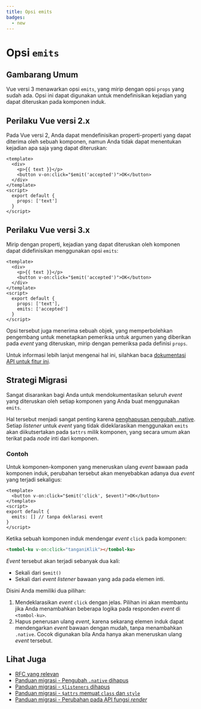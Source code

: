 ```yaml
---
title: Opsi emits
badges:
  - new
---
```


# Opsi `emits` <MigrationBadges :badges="$frontmatter.badges" />

## Gambarang Umum

Vue versi 3 menawarkan opsi `emits`, yang mirip dengan opsi `props` yang sudah ada. Opsi ini dapat digunakan untuk mendefinisikan kejadian yang dapat diteruskan pada komponen induk.

## Perilaku Vue versi 2.x

Pada Vue versi 2, Anda dapat mendefinisikan properti-properti yang dapat diterima oleh sebuah komponen, namun Anda tidak dapat menentukan kejadian apa saja yang dapat diteruskan:

```vue
<template>
  <div>
    <p>{{ text }}</p>
    <button v-on:click="$emit('accepted')">OK</button>
  </div>
</template>
<script>
  export default {
    props: ['text']
  }
</script>
```

## Perilaku Vue versi 3.x

Mirip dengan properti, kejadian yang dapat diteruskan oleh komponen dapat didefinisikan menggunakan opsi `emits`:

```vue
<template>
  <div>
    <p>{{ text }}</p>
    <button v-on:click="$emit('accepted')">OK</button>
  </div>
</template>
<script>
  export default {
    props: ['text'],
    emits: ['accepted']
  }
</script>
```

Opsi tersebut juga menerima sebuah objek, yang memperbolehkan pengembang untuk menetapkan pemeriksa untuk argumen yang diberikan pada _event_ yang diteruskan, mirip dengan pemeriksa pada definisi `props`. 

Untuk informasi lebih lanjut mengenai hal ini, silahkan baca [dokumentasi API untuk fitur ini](../../api/options-data.md#emits).

## Strategi Migrasi

Sangat disarankan bagi Anda untuk mendokumentasikan seluruh _event_ yang diteruskan oleh setiap komponen yang Anda buat menggunakan `emits`.

Hal tersebut menjadi sangat penting karena [penghapusan pengubah .native](./v-on-native-modifier-removed.md). Setiap _listener_ untuk _event_ yang tidak dideklarasikan menggunakan `emits` akan diikutsertakan pada `$attrs` milik komponen, yang secara umum akan terikat pada _node_ inti dari komponen. 

### Contoh

Untuk komponen-komponen yang meneruskan ulang _event_ bawaan pada komponen induk, perubahan tersebut akan menyebabkan adanya dua _event_ yang terjadi sekaligus:

```vue
<template>
  <button v-on:click="$emit('click', $event)">OK</button>
</template>
<script>
export default {
  emits: [] // tanpa deklarasi event
}
</script>
```

Ketika sebuah komponen induk mendengar _event_ `click` pada komponen:

```html
<tombol-ku v-on:click="tanganiKlik"></tombol-ku>
```

_Event_ tersebut akan terjadi sebanyak dua kali:
- Sekali dari `$emit()`
- Sekali dari _event listener_ bawaan yang ada pada elemen inti.

Disini Anda memiliki dua pilihan:

1. Mendeklarasikan _event_ `click` dengan jelas. Pilihan ini akan membantu jika Anda menambahkan beberapa logika pada responden _event_ di `<tombol-ku>`.
2. Hapus penerusan ulang _event_, karena sekarang elemen induk dapat mendengarkan _event_ bawaan dengan mudah, tanpa menambahkan `.native`. Cocok digunakan bila Anda hanya akan meneruskan ulang _event_ tersebut.

## Lihat Juga

- [RFC yang relevan](https://github.com/vuejs/rfcs/blob/master/active-rfcs/0030-emits-option.md)
- [Panduan migrasi - Pengubah `.native` dihapus](./v-on-native-modifier-removed.md)
- [Panduan migrasi - `$listeners` dihapus](./listeners-removed.md)
- [Panduan migrasi - `$attrs` memuat `class` dan `style`](./attrs-includes-class-style.md)
- [Panduan migrasi - Perubahan pada API fungsi _render_](./render-function-api.md)
